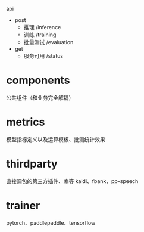 api
- post
    - 推理 /inference
    - 训练  /training
    - 批量测试 /evaluation
- get
    - 服务可用 /status
  

# components
公共组件（和业务完全解耦）

# metrics
模型指标定义以及运算模板、批测统计效果

# thirdparty
直接调包的第三方插件、库等
kaldi、fbank、pp-speech

# trainer
pytorch、paddlepaddle、tensorflow